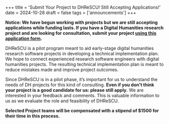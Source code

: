 +++
title = 'Submit Your Project to DHReSCU! Still Accepting Applications!'
date = 2024-10-28
draft = false
tags = ['announcements']
+++

**Notice: We have begun working with projects but we are still accepting applications while funding lasts. If you have a Digital Humanities research project and are looking for consultation, submit your project [using this application form](https://forms.gle/Hxuj7bXe7nsGxNg4A).**

DHReSCU is a pilot program meant to aid early-stage digital humanities research software projects in developing a technical implementation plan. We hope to connect experienced research software engineers with digital humanities projects. The resulting technical implementation plan is meant to reduce mistakes made and improve project outcomes.

Since DHReSCU is in a pilot phase, it’s important for us to understand the needs of DH projects for this kind of consulting. **Even if you don't think your project is a good candidate for us: please still apply.** We are interested in your feedback and comments. This is valuable information to us as we evaluate the role and feasibility of DHReSCU.

**Selected Project teams will be compensated with a stipend of $1500 for their time in this process.**
